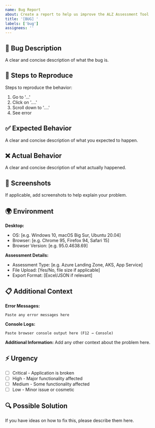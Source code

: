 ```yaml
---
name: Bug Report
about: Create a report to help us improve the ALZ Assessment Tool
title: '[BUG] '
labels: ['bug']
assignees: ''
---
```


## 🐛 Bug Description
A clear and concise description of what the bug is.

## 🔄 Steps to Reproduce
Steps to reproduce the behavior:
1. Go to '...'
2. Click on '....'
3. Scroll down to '....'
4. See error

## ✅ Expected Behavior
A clear and concise description of what you expected to happen.

## ❌ Actual Behavior
A clear and concise description of what actually happened.

## 📸 Screenshots
If applicable, add screenshots to help explain your problem.

## 🌍 Environment
**Desktop:**
- OS: [e.g. Windows 10, macOS Big Sur, Ubuntu 20.04]
- Browser: [e.g. Chrome 95, Firefox 94, Safari 15]
- Browser Version: [e.g. 95.0.4638.69]

**Assessment Details:**
- Assessment Type: [e.g. Azure Landing Zone, AKS, App Service]
- File Upload: [Yes/No, file size if applicable]
- Export Format: [Excel/JSON if relevant]

## 📋 Additional Context
**Error Messages:**
```
Paste any error messages here
```

**Console Logs:**
```
Paste browser console output here (F12 → Console)
```

**Additional Information:**
Add any other context about the problem here.

## ⚡ Urgency
- [ ] Critical - Application is broken
- [ ] High - Major functionality affected
- [ ] Medium - Some functionality affected
- [ ] Low - Minor issue or cosmetic

## 🔍 Possible Solution
If you have ideas on how to fix this, please describe them here.